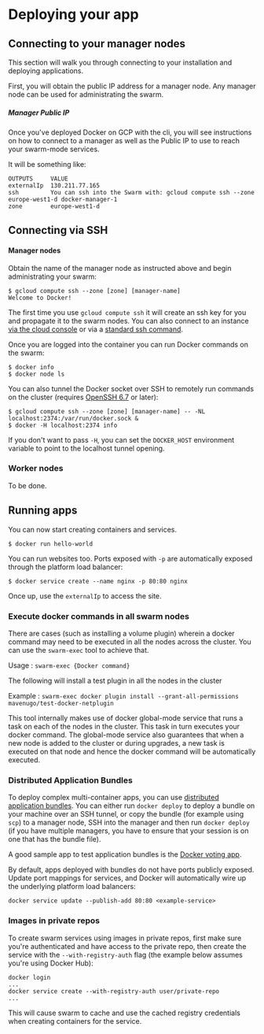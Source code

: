 <!--[metadata]>
+++
title = "Deploying Apps on GCP"
description = "Deploying Apps on GCP"
keywords = ["iaas, gcp"]
[menu.main]
name="Deploying Apps"
identifier="docs-apps"
weight="3"
+++
<![end-metadata]-->

# Deploying your app

## Connecting to your manager nodes

This section will walk you through connecting to your installation and deploying
applications.

First, you will obtain the public IP address for a manager node. Any manager
node can be used for administrating the swarm.

##### Manager Public IP

Once you've deployed Docker on GCP with the cli, you will see instructions on
how to connect to a manager as well as the Public IP to use to reach your swarm-mode
services.

It will be something like:

```
OUTPUTS     VALUE
externalIp  130.211.77.165
ssh         You can ssh into the Swarm with: gcloud compute ssh --zone europe-west1-d docker-manager-1
zone        europe-west1-d
```

## Connecting via SSH

#### Manager nodes

Obtain the name of the manager node as instructed above and begin administrating
your swarm:

    $ gcloud compute ssh --zone [zone] [manager-name]
    Welcome to Docker!

The first time you use `gcloud compute ssh` it will create an ssh key for you
and propagate it to the swarm nodes. You can also connect to an instance [via the
cloud console](https://cloud.google.com/compute/docs/instances/connecting-to-instance#sshinbrowser)
or via a [standard ssh command](https://cloud.google.com/compute/docs/instances/connecting-to-instance#standardssh).

Once you are logged into the container you can run Docker commands on the swarm:

    $ docker info
    $ docker node ls

You can also tunnel the Docker socket over SSH to remotely run commands on the cluster (requires [OpenSSH 6.7](https://lwn.net/Articles/609321/) or later):

    $ gcloud compute ssh --zone [zone] [manager-name] -- -NL localhost:2374:/var/run/docker.sock &
    $ docker -H localhost:2374 info

If you don't want to pass `-H`, you can set the `DOCKER_HOST` environment variable to point to the localhost tunnel opening.

### Worker nodes

To be done.

## Running apps

You can now start creating containers and services.

    $ docker run hello-world

You can run websites too. Ports exposed with `-p` are automatically exposed through the platform load balancer:

    $ docker service create --name nginx -p 80:80 nginx

Once up, use the `externalIp` to access the site.

### Execute docker commands in all swarm nodes

There are cases (such as installing a volume plugin) wherein a docker command may need to be executed in all the nodes across the cluster. You can use the `swarm-exec` tool to achieve that.

Usage : `swarm-exec {Docker command}`

The following will install a test plugin in all the nodes in the cluster

Example : `swarm-exec docker plugin install --grant-all-permissions mavenugo/test-docker-netplugin`

This tool internally makes use of docker global-mode service that runs a task on each of the nodes in the cluster. This task in turn executes your docker command. The global-mode service also guarantees that when a new node is added to the cluster or during upgrades, a new task is executed on that node and hence the docker command will be automatically executed.

### Distributed Application Bundles

To deploy complex multi-container apps, you can use [distributed application bundles](https://github.com/docker/docker/blob/master/experimental/docker-stacks-and-bundles.md). You can either run `docker deploy` to deploy a bundle on your machine over an SSH tunnel, or copy the bundle (for example using `scp`) to a manager node, SSH into the manager and then run `docker deploy` (if you have multiple managers, you have to ensure that your session is on one that has the bundle file).

A good sample app to test application bundles is the [Docker voting app](https://github.com/docker/example-voting-app).

By default, apps deployed with bundles do not have ports publicly exposed. Update port mappings for services, and Docker will automatically wire up the underlying platform load balancers:

    docker service update --publish-add 80:80 <example-service>

### Images in private repos

To create swarm services using images in private repos, first make sure you're authenticated and have access to the private repo, then create the service with the `--with-registry-auth` flag (the example below assumes you're using Docker Hub):

    docker login
    ...
    docker service create --with-registry-auth user/private-repo
    ...

This will cause swarm to cache and use the cached registry credentials when creating containers for the service.
